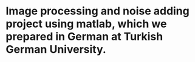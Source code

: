 # Image processing and noise adding project using matlab, which we prepared in German at Turkish German University.
